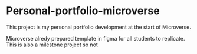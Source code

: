 # Personal-portfolio-microverse
This project is my personal portfolio development at the start of Microverse.

Microverse alredy prepared template in figma for all students to replicate. This is also a milestone project so not 
